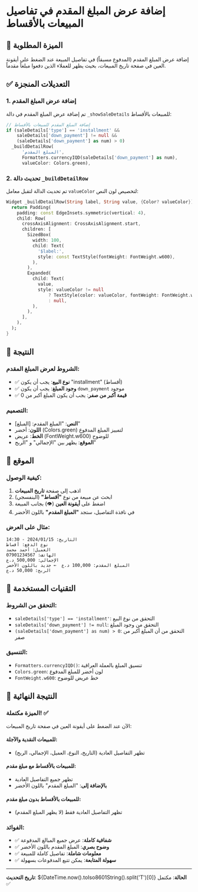 # إضافة عرض المبلغ المقدم في تفاصيل المبيعات بالأقساط

## 🎯 **الميزة المطلوبة**
إضافة عرض المبلغ المقدم (المدفوع مسبقاً) في تفاصيل المبيعة عند الضغط على أيقونة العين في صفحة تاريخ المبيعات، بحيث يظهر للعملاء الذين دفعوا مبلغاً مقدماً.

## ✅ **التعديلات المنجزة**

### 1. **إضافة عرض المبلغ المقدم**
تم إضافة عرض المبلغ المقدم في دالة `_showSaleDetails` للمبيعات بالأقساط:

```dart
// إضافة المبلغ المقدم للمبيعات بالأقساط
if (saleDetails['type'] == 'installment' && 
    saleDetails['down_payment'] != null &&
    (saleDetails['down_payment'] as num) > 0)
  _buildDetailRow(
      'المبلغ المقدم',
      Formatters.currencyIQD(saleDetails['down_payment'] as num),
      valueColor: Colors.green),
```

### 2. **تحديث دالة `_buildDetailRow`**
تم تحديث الدالة لتقبل معامل `valueColor` لتخصيص لون النص:

```dart
Widget _buildDetailRow(String label, String value, {Color? valueColor}) {
  return Padding(
    padding: const EdgeInsets.symmetric(vertical: 4),
    child: Row(
      crossAxisAlignment: CrossAxisAlignment.start,
      children: [
        SizedBox(
          width: 100,
          child: Text(
            '$label:',
            style: const TextStyle(fontWeight: FontWeight.w600),
          ),
        ),
        Expanded(
          child: Text(
            value,
            style: valueColor != null 
                ? TextStyle(color: valueColor, fontWeight: FontWeight.w600)
                : null,
          ),
        ),
      ],
    ),
  );
}
```

## 🎨 **النتيجة**

### **الشروط لعرض المبلغ المقدم:**
- ✅ **نوع البيع**: يجب أن يكون "installment" (أقساط)
- ✅ **وجود المبلغ**: يجب أن يكون `down_payment` موجود
- ✅ **قيمة أكبر من صفر**: يجب أن يكون المبلغ أكبر من 0

### **التصميم:**
- **النص**: "المبلغ المقدم: [المبلغ]"
- **اللون**: أخضر (Colors.green) لتمييز المبلغ المدفوع
- **الخط**: عريض (FontWeight.w600) للوضوح
- **الموقع**: يظهر بين "الإجمالي" و "الربح"

## 📱 **الموقع**

### **كيفية الوصول:**
1. اذهب إلى صفحة **تاريخ المبيعات**
2. ابحث عن مبيعة من نوع **"أقساط"** (البنفسجي)
3. اضغط على **أيقونة العين** (👁️) بجانب المبيعة
4. في نافذة التفاصيل، ستجد **"المبلغ المقدم"** باللون الأخضر

### **مثال على العرض:**
```
التاريخ: 2024/01/15 - 14:30
نوع الدفع: أقساط
العميل: أحمد محمد
الهاتف: 07901234567
الإجمالي: 500,000 د.ع
المبلغ المقدم: 100,000 د.ع  ← جديد باللون الأخضر
الربح: 50,000 د.ع
```

## 🔧 **التقنيات المستخدمة**

### **التحقق من الشروط:**
- `saleDetails['type'] == 'installment'`: التحقق من نوع البيع
- `saleDetails['down_payment'] != null`: التحقق من وجود المبلغ
- `(saleDetails['down_payment'] as num) > 0`: التحقق من أن المبلغ أكبر من صفر

### **التنسيق:**
- `Formatters.currencyIQD()`: تنسيق المبلغ بالعملة العراقية
- `Colors.green`: لون أخضر للمبلغ المدفوع
- `FontWeight.w600`: خط عريض للوضوح

## 🎯 **النتيجة النهائية**

### **الميزة مكتملة! ✅**

الآن عند الضغط على أيقونة العين في صفحة تاريخ المبيعات:

#### **للمبيعات النقدية والآجلة:**
- تظهر التفاصيل العادية (التاريخ، النوع، العميل، الإجمالي، الربح)

#### **للمبيعات بالأقساط مع مبلغ مقدم:**
- تظهر جميع التفاصيل العادية
- **بالإضافة إلى**: "المبلغ المقدم" باللون الأخضر

#### **للمبيعات بالأقساط بدون مبلغ مقدم:**
- تظهر التفاصيل العادية فقط (لا يظهر المبلغ المقدم)

### **الفوائد:**
- ✅ **شفافية كاملة**: عرض جميع المبالغ المدفوعة
- ✅ **وضوح بصري**: المبلغ المقدم باللون الأخضر
- ✅ **معلومات شاملة**: تفاصيل كاملة للمبيعة
- ✅ **سهولة المتابعة**: يمكن تتبع المدفوعات بسهولة

---

**تاريخ التحديث**: ${DateTime.now().toIso8601String().split('T')[0]}
**الحالة**: مكتمل ✅
